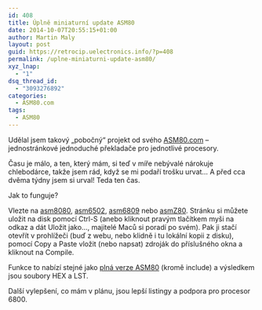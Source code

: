 ```yaml
---
id: 408
title: Úplně miniaturní update ASM80
date: 2014-10-07T20:55:15+01:00
author: Martin Maly
layout: post
guid: https://retrocip.uelectronics.info/?p=408
permalink: /uplne-miniaturni-update-asm80/
xyz_lnap:
  - "1"
dsq_thread_id:
  - "3093276892"
categories:
  - ASM80.com
tags:
  - ASM80
---
```

Udělal jsem takový &#8222;pobočný&#8220; projekt od svého [ASM80.com](https://www.asm80.com) &#8211; jednostránkové jednoduché překladače pro jednotlivé procesory.

<!--more-->

Času je málo, a ten, který mám, si teď v míře nebývalé nárokuje chlebodárce, takže jsem rád, když se mi podaří trošku urvat&#8230; A před cca dvěma týdny jsem si urval! Teda ten čas.

Jak to funguje?

Vlezte na [asm8080](https://www.asm80.com/onepage/asm8080.html), [asm6502](https://www.asm80.com/onepage/asm6502.html), [asm6809](https://www.asm80.com/onepage/asm6809.html) nebo [asmZ80](https://www.asm80.com/onepage/asmz80.html). Stránku si můžete uložit na disk pomocí Ctrl-S (anebo kliknout pravým tlačítkem myši na odkaz a dát Uložit jako&#8230;, majitelé Maců si poradí po svém). Pak ji stačí otevřít v prohlížeči (buď z webu, nebo klidně i tu lokální kopii z disku), pomocí Copy a Paste vložit (nebo napsat) zdroják do příslušného okna a kliknout na Compile.

Funkce to nabízí stejné jako [plná verze ASM80](https://retrocip.uelectronics.info/manual-asm80/ "Manuál ASM80") (kromě include) a výsledkem jsou soubory HEX a LST.

Další vylepšení, co mám v plánu, jsou lepší listingy a podpora pro procesor 6800.